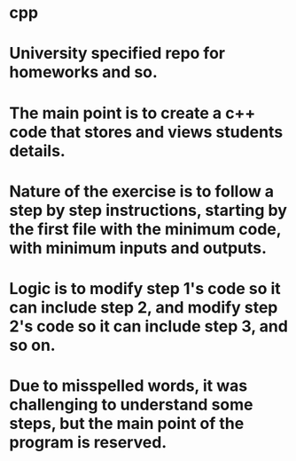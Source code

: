 # cpp
# University specified repo for homeworks and so.
# The main point is to create a c++ code that stores and views students details.
# Nature of the exercise is to follow a step by step instructions, starting by the first file with the minimum code, with minimum inputs and outputs.
# Logic is to modify step 1's code so it can include step 2, and modify step 2's code so it can include step 3, and so on.
# Due to misspelled words, it was challenging to understand some steps, but the main point of the program is reserved.
